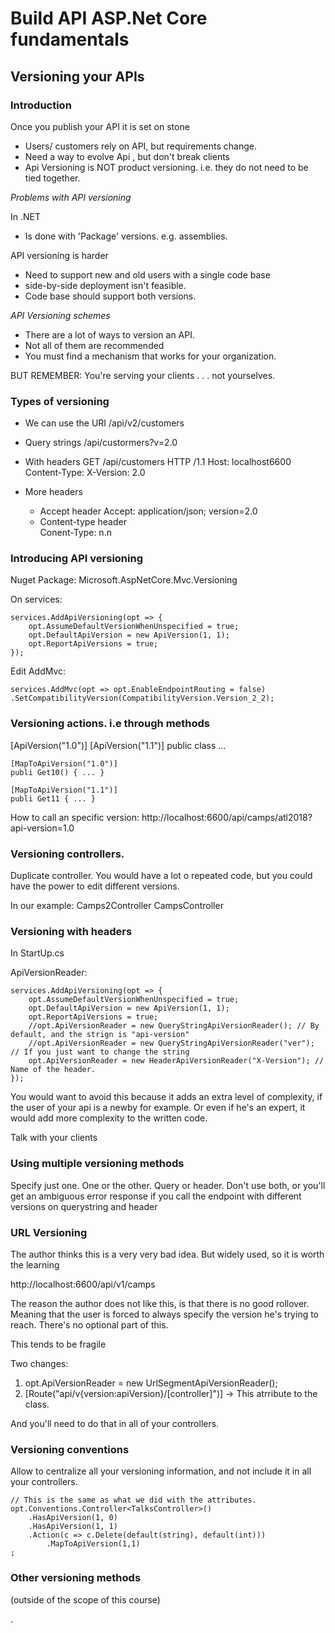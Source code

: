 # Build API ASP.Net Core fundamentals

## Versioning your APIs

### Introduction

Once you publish your API it is set on stone

  - Users/ customers rely on API, but requirements change.
  - Need a way to evolve Api , but don't break clients
  - Api Versioning is NOT product versioning.
        i.e. they do not need to be tied together.

*Problems with API versioning*

In .NET
  - Is done with 'Package' versions. e.g. assemblies.

API versioning is harder
  - Need to support new and old users with a single code base
  - side-by-side deployment isn't feasible.
  - Code base should support both versions.

*API Versioning schemes*
  - There are a lot of ways to version an API.
  - Not all of them are recommended
  - You must find a mechanism that works for your organization.

  BUT REMEMBER: You're serving your clients . . .  not yourselves.

### Types of versioning

* We can use the URI
    /api/v2/customers

* Query strings
    /api/custormers?v=2.0

* With headers
    GET /api/customers  HTTP /1.1
    Host: localhost6600
    Content-Type:
    X-Version: 2.0

* More headers
    - Accept header
        Accept: application/json; version=2.0
    - Content-type header   
        Conent-Type: n.n


### Introducing API versioning

Nuget Package: Microsoft.AspNetCore.Mvc.Versioning

On services:

```
services.AddApiVersioning(opt => {
    opt.AssumeDefaultVersionWhenUnspecified = true;
    opt.DefaultApiVersion = new ApiVersion(1, 1);
    opt.ReportApiVersions = true;
});
```
Edit AddMvc:

`services.AddMvc(opt => opt.EnableEndpointRouting = false)
        .SetCompatibilityVersion(CompatibilityVersion.Version_2_2);`

### Versioning actions. i.e through methods

[ApiVersion("1.0")]
[ApiVersion("1.1")]
public class ...

    [MapToApiVersion("1.0")]
    publi Get10() { ... }

    [MapToApiVersion("1.1")]
    publi Get11 { ... }

How to call an specific version:
    http://localhost:6600/api/camps/atl2018?api-version=1.0


### Versioning controllers.

Duplicate controller. You would have a lot o repeated code, but you could have the power to edit different versions.

In our example:
      Camps2Controller
      CampsController


### Versioning with headers

In StartUp.cs

ApiVersionReader:

```
services.AddApiVersioning(opt => {
    opt.AssumeDefaultVersionWhenUnspecified = true;
    opt.DefaultApiVersion = new ApiVersion(1, 1);
    opt.ReportApiVersions = true;
    //opt.ApiVersionReader = new QueryStringApiVersionReader(); // By default, and the strign is "api-version"
    //opt.ApiVersionReader = new QueryStringApiVersionReader("ver"); // If you just want to change the string
    opt.ApiVersionReader = new HeaderApiVersionReader("X-Version"); // Name of the header.
});
```


You would want to avoid this because it adds an extra level of complexity, if the user of your api is a newby for example. Or even if he's an expert, it would add more complexity to the written code.

Talk with your clients


### Using multiple versioning methods

Specify just one. One or the other. Query or header. Don't use both, or you'll get an ambiguous error response if you call the endpoint with different versions on querystring and header



### URL Versioning

The author thinks this is a very very bad idea. But widely used, so it is worth the learning

http://localhost:6600/api/v1/camps

The reason the author does not like this, is that there is no good rollover.
Meaning that the user is forced to always specify the version he's trying to reach. There's no optional part of this.

This tends to be fragile

Two changes:

1. opt.ApiVersionReader = new UrlSegmentApiVersionReader();
2. [Route("api/v{version:apiVersion}/[controller]")] -> This atrribute to the class.

And you'll need to do that in all of your controllers.



### Versioning conventions

Allow to centralize all your versioning information, and not include it in all your controllers.

```
// This is the same as what we did with the attributes.
opt.Conventions.Controller<TalksController>()
    .HasApiVersion(1, 0)
    .HasApiVersion(1, 1)
    .Action(c => c.Delete(default(string), default(int)))
        .MapToApiVersion(1,1)
;
```

### Other versioning methods

(outside of the scope of this course)
























.

